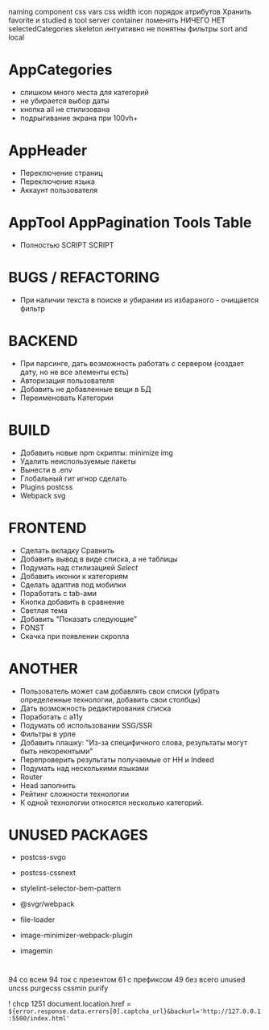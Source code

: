 naming component
css vars
css width icon
порядок атрибутов
Хранить favorite и studied в tool
server
container
поменять НИЧЕГО НЕТ
selectedCategories
skeleton
интуитивно не понятны фильтры
sort and local

# AppCategories

- слишком много места для категорий
- не убирается выбор даты
- кнопка all не стилизована
- подрыгивание экрана при 100vh+

# AppHeader

- Переключение страниц
- Переключение языка
- Аккаунт пользователя

# AppTool AppPagination Tools Table

- Полностью SCRIPT SCRIPT

# BUGS / REFACTORING

- При наличии текста в поиске и убирании из избараного - очищается фильтр

# BACKEND

- При парсинге, дать возможность работать с сервером (создает дату, но не все элементы есть)
- Авторизация пользователя
- Добавить не добавленные вещи в БД
- Переименовать Категории

# BUILD

- Добавить новые npm скрипты: minimize img
- Удалить неиспользуемые пакеты
- Вынести в .env
- Глобальный гит игнор сделать
- Plugins postcss
- Webpack svg

# FRONTEND

- Сделать вкладку Сравнить
- Добавить вывод в виде списка, а не таблицы
- Подумать над стилизацией _Select_
- Добавить иконки к категориям
- Сделать адаптив под мобилки
- Поработать с tab-ами
- Кнопка добавить в сравнение
- Светлая тема
- Добавить "Показать следующие"
- FONST
- Скачка при появлении скролла

# ANOTHER

- Пользователь может сам добавлять свои списки (убрать определенные технологии, добавить свои столбцы)
- Дать возможность редактирования списка
- Поработать с a11y
- Подумать об использовании SSG/SSR
- Фильтры в урле
- Добавить плашку: "Из-за специфичного слова, результаты могут быть некорекнтыми"
- Перепроверить результаты получаемые от HH и Indeed
- Подумать над несколькими языками
- Router
- Head заполнить
- Рейтинг сложности технологии
- К одной технологии относятся несколько категорий.

# UNUSED PACKAGES

- postcss-svgo
- postcss-cssnext
- stylelint-selector-bem-pattern

- @svgr/webpack
- file-loader
- image-minimizer-webpack-plugin
- imagemin

#

94 со всем
94 ток с презентом
61 с префиксом
49 без всего
unused uncss purgecss cssmin purify

\! chcp 1251
document.location.href = `${error.response.data.errors[0].captcha_url}&backurl='http://127.0.0.1:5500/index.html'`
